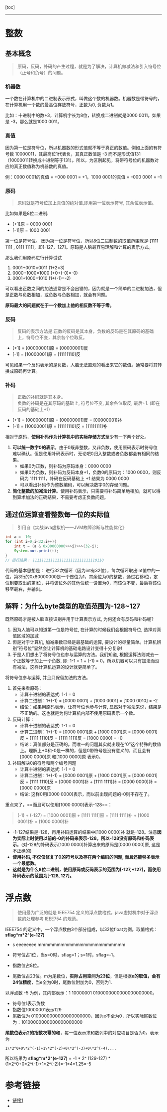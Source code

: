 [toc]

---

# 整数

## 基本概念

> 原码，反码，补码的产生过程，就是为了解决，计算机做减法和引入符号位（正号和负号）的问题。

### 机器数
一个数在计算机中的二进制表示形式，叫做这个数的机器数。机器数是带符号的，在计算机用一个数的最高位存放符号，正数为0, 负数为1。

比如：十进制中的数+3，计算机字长为8位，转换成二进制就是0000 0011。如果是 -3，那么就是1000 0011。

### 真值
因为第一位是符号位，所以机器数的形式值就不等于真正的数值。例如上面的有符号数 10000011，其最高位1代表负，其真正数值是 -3 而不是形式值131（10000011转换成十进制等于131）。所以，为区别起见，将带符号位的机器数对应的真正数值称为机器数的真值。

例：0000 0001的真值 = +000 0001 = +1，1000 0001的真值 = –000 0001 = –1

### 原码
> 原码就是符号位加上真值的绝对值,即用第一位表示符号, 其余位表示值。

比如如果是8位二进制:
- [+1]原 = 0000 0001
- [-1]原 = 1000 0001

第一位是符号位。 因为第一位是符号位，所以8位二进制数的取值范围就是:[1111 1111 , 0111 1111]，即[-127，127]。原码是人脑最容易理解和计算的表示方式。


那么我们用原码进行计算试试

1. 0001+0010=0011 (1+2=3)
2. 0000+1000=1000 (+0+(-0)=-0)
3. 0001+1000=1010 (1+(-1)=-2)

可以看出正数之间的加法通常是不会出错的，因为就是一个简单的二进制加法，但是正数与负数相加，或负数与负数相加，就会有问题。

**原码最大的问题就在于一个数加上他的相反数不等于零。**

### 反码
> 反码的表示方法是:正数的反码是其本身，负数的反码是在其原码的基础上，符号位不变，其余各个位取反。

- [+1] = [00000001]原 = [00000001]反  
- [-1] = [10000001]原 = [11111110]反

可见如果一个反码表示的是负数，人脑无法直观的看出来它的数值。通常要将其转换成原码再计算。

### 补码
> 正数的补码就是其本身。  
> 负数的补码是在其原码的基础上, 符号位不变, 其余各位取反, 最后+1. (即在反码的基础上+1)

- [+1] = [00000001]原 = [00000001]反 = [00000001]补
- [-1] = [10000001]原 = [11111110]反 = [11111111]补

相对于原码，**使用补码作为计算机中的实际存储方式**至少有一下两个好处。

1. **可以统一数字0的表示**。由于0既非整数，又非负数，使用原码表示时符号位难以确认。但是使用补码表示时，无论吧0归入整数或者负数都会有相同的结果。
   - 如果0为正数，则补码为原码本身：0000 0000
   - 如果0为负数，则补码为反码本身+1，负数0的原码为：1000 0000，则反码为 1111 1111，补码在反码基础上 +1 结果为 0000 0000
   - 可以看出补码作为整数编码，可以解决数字0的存储问题。
2. **简化整数的加减法计算**。使用补码表示，只需要将补码简单地相加，就可以得到算术加法的正确结果，不需要考虑正负数问题。

## 通过位运算查看整数每一位的实际值

> 引用自《实战java虚拟机——JVM故障诊断与性能优化》

```java
int a = -10;
for (int i=0;i<32;i++){
    int t = (a & 0x80000000>>>i)>>>(32-i);
    System.out.print(t);
}
// 运行结果： 11111111111111111111111111110110
```

代码的基本思想是：	进行32次循环（因为int有32位），每次循环取出int值中的一位，第3行的0x80000000是一个首位为1，其余位为0的整数，通过右移i位，定位到要取出的第i位，并将该位外的其他位统一设置为0，而该位不变，最后将该位移至最右，并输出。


## 解释：为什么byte类型的取值范围为-128~127
既然原码才是被人脑直接识别并用于计算表示方式, 为何还会有反码和补码呢?

1. 因为人脑可以知道第一位是符号位, 在计算的时候我们会根据符号位, 选择对真值区域的加减
2. 但是对于计算机, 加减乘数已经是最基础的运算, 要设计的尽量简单。计算机辨别”符号位”显然会让计算机的基础电路设计变得十分复杂!
3. 于是人们想出了将符号位也参与运算的方法。我们知道, 根据运算法则减去一个正数等于加上一个负数, 即: 1-1 = 1 + (-1) = 0，所以机器可以只有加法而没有减法，这样计算机运算的设计就更简单了。

将符号位参与运算, 并且只保留加法的方法。

1. 首先来看原码：
    - 计算十进制的表达式: 1-1 = 0
    - 计算二进制：1+(-1) = [0000 0001] + [1000 0001] = [1000 0010] = -2
    - 结论：如果用原码表示，让符号位也参与计算, 显然对于减法来说，结果是不正确的。这也就是为何计算机内部不使用原码表示一个数。
2. 反码计算：
    - 计算十进制的表达式: 1-1 = 0
    - 计算二进制：1+(-1) = [0000 0001]原 + [1000 0001]原 = [0000 0001]反 + [1111 1110]反 = [1111 1111]反 = [1000 0000] = -0
    - 结论：真值部分是正确的。而唯一的问题其实就出现在”0”这个特殊的数值上。理解上+0和-0是一样的，但是0带符号是没有意义的，而且会有[0000 0000]原 和[1000 0000]原 表示0。
3. 补码解决0的符号和两个编号问题
    - 计算十进制的表达式: 1-1 = 0
    - 计算二进制：1+(-1) = [0000 0001]原 + [1000 0001]原 = [0000 0001]反 + [1111 1110]反 = [0000 0001]补 + [1111 1111]补 = [0000 0000]补 = [0000 0000]原
    - 结论: 这样0用[0000 0000]表示，而以前出现问题的-0则不存在了。

重点来了，==而且可以使用[1000 0000]表示-128==：
> (-1) + (-127) = [1000 0001]原 + [1111 1111]原 = [1111 1111]补 + [1000 0001]补 = [1000 0000]补 

- -1-127结果是-128，再用补码运算的结果中[1000 0000]补 就是-128。注意**因为实际上时使用以前的-0的补码来表示-128，所以-128没有原码和补码表示**。(对-128的补码表示[1000 0000]补算出来的原码是[0000 0000]原, 这是不正确的)
- **使用补码, 不仅仅修复了0的符号以及存在两个编码的问题, 而且还能够多表示一个最低数。**
- **这就是为什么8位二进制，使用原码或反码表示的范围为[-127,+127]，而使用补码表示的范围为[-128, 127]。**

# 浮点数

> 使用最为广泛的就是 IEEE754 定义的浮点数格式，java虚拟机中对于浮点数的处理参考 IEEE754 的规范。

IEEE754 的定义中，一个浮点数由3个部分组成，以32位float为例。取值格式：**sflag\*m\*2^(e-127)**

- s eeeeeeee mmmmmmmmmmmmmmmmmmmmmmm

- 符号位占1位，当s=0时，sflag=1；s=1时，sflag=-1。
- 指数位占8位。
- 尾数位占23位。m为尾数位，**实际占用空间为23位**，但是根据**e的取值，会有24位精度**，当e全为0时，尾数位附加为0，否则为1.

以浮点数 -5 为例，其内部表示：1 10000001 0100000000000000000000。

- 符号位1表示负数
- 指数位10000001表示129
- 尾数位为 0100000000000000000000，因为e不全为0，所以实际尾数位为：10100000000000000000000

**尾数位表示2的指数次幂的和**，每一位表示求和数列中的对应项目是否为0。表示为

`1\*2^0+0\*2^(-1)+1\*2^(-2)+0\*2^(-3)+0\*2^(-4)....`

所以结果为 **sflag\*m\*2^(e-127)** = -1 * 2^ (129-127) *(1\*2^0+0\*2^(-1)+1\*2^(-2))=-1\*4\*1.25=-5

# 参考链接

- [链接1](https://blog.csdn.net/qq_23418393/article/details/57421688)
- 